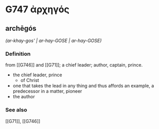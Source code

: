 # G747 ἀρχηγός

## archēgós

_(ar-khay-gos' | ar-hay-GOSE | ar-hay-GOSE)_

### Definition

from [[G746]] and [[G71]]; a chief leader; author, captain, prince.

- the chief leader, prince
  - of Christ
- one that takes the lead in any thing and thus affords an example, a predecessor in a matter, pioneer
- the author

### See also

[[G71]], [[G746]]

